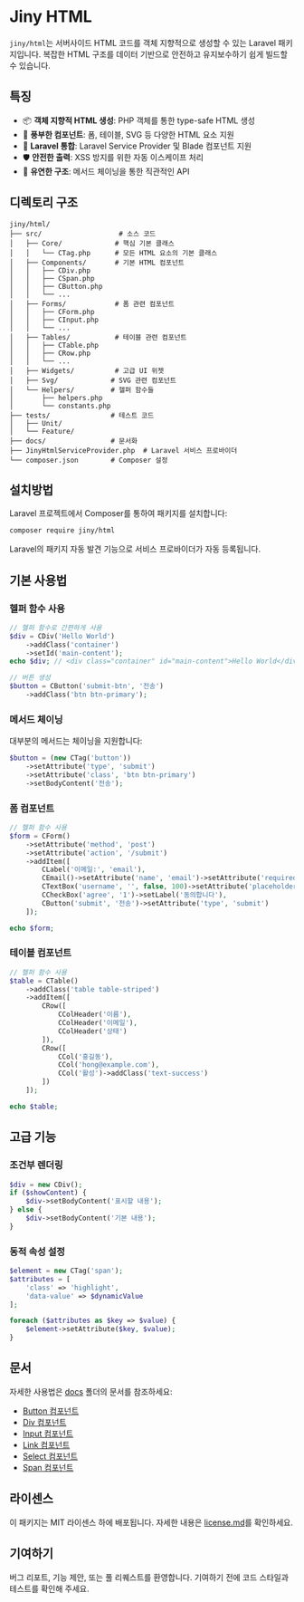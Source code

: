 # Jiny HTML

`jiny/html`는 서버사이드 HTML 코드를 객체 지향적으로 생성할 수 있는 Laravel 패키지입니다. 복잡한 HTML 구조를 데이터 기반으로 안전하고 유지보수하기 쉽게 빌드할 수 있습니다.

## 특징

- 📦 **객체 지향적 HTML 생성**: PHP 객체를 통한 type-safe HTML 생성
- 🎨 **풍부한 컴포넌트**: 폼, 테이블, SVG 등 다양한 HTML 요소 지원
- 🔧 **Laravel 통합**: Laravel Service Provider 및 Blade 컴포넌트 지원
- 🛡️ **안전한 출력**: XSS 방지를 위한 자동 이스케이프 처리
- 📝 **유연한 구조**: 메서드 체이닝을 통한 직관적인 API

## 디렉토리 구조

```
jiny/html/
├── src/                   # 소스 코드
│   ├── Core/             # 핵심 기본 클래스
│   │   └── CTag.php      # 모든 HTML 요소의 기본 클래스
│   ├── Components/       # 기본 HTML 컴포넌트
│   │   ├── CDiv.php
│   │   ├── CSpan.php
│   │   ├── CButton.php
│   │   └── ...
│   ├── Forms/            # 폼 관련 컴포넌트
│   │   ├── CForm.php
│   │   ├── CInput.php
│   │   └── ...
│   ├── Tables/           # 테이블 관련 컴포넌트
│   │   ├── CTable.php
│   │   ├── CRow.php
│   │   └── ...
│   ├── Widgets/          # 고급 UI 위젯
│   ├── Svg/             # SVG 관련 컴포넌트
│   └── Helpers/         # 헬퍼 함수들
│       ├── helpers.php
│       └── constants.php
├── tests/               # 테스트 코드
│   ├── Unit/
│   └── Feature/
├── docs/                # 문서화
├── JinyHtmlServiceProvider.php  # Laravel 서비스 프로바이더
└── composer.json        # Composer 설정
```

## 설치방법

Laravel 프로젝트에서 Composer를 통하여 패키지를 설치합니다:

```bash
composer require jiny/html
```

Laravel의 패키지 자동 발견 기능으로 서비스 프로바이더가 자동 등록됩니다.

## 기본 사용법

### 헬퍼 함수 사용

```php
// 헬퍼 함수로 간편하게 사용
$div = CDiv('Hello World')
    ->addClass('container')
    ->setId('main-content');
echo $div; // <div class="container" id="main-content">Hello World</div>

// 버튼 생성
$button = CButton('submit-btn', '전송')
    ->addClass('btn btn-primary');
```

### 메서드 체이닝

대부분의 메서드는 체이닝을 지원합니다:

```php
$button = (new CTag('button'))
    ->setAttribute('type', 'submit')
    ->setAttribute('class', 'btn btn-primary')
    ->setBodyContent('전송');
```

### 폼 컴포넌트

```php
// 헬퍼 함수 사용
$form = CForm()
    ->setAttribute('method', 'post')
    ->setAttribute('action', '/submit')
    ->addItem([
        CLabel('이메일:', 'email'),
        CEmail()->setAttribute('name', 'email')->setAttribute('required', 'required'),
        CTextBox('username', '', false, 100)->setAttribute('placeholder', '사용자명'),
        CCheckBox('agree', '1')->setLabel('동의합니다'),
        CButton('submit', '전송')->setAttribute('type', 'submit')
    ]);

echo $form;
```

### 테이블 컴포넌트

```php
// 헬퍼 함수 사용
$table = CTable()
    ->addClass('table table-striped')
    ->addItem([
        CRow([
            CColHeader('이름'),
            CColHeader('이메일'),
            CColHeader('상태')
        ]),
        CRow([
            CCol('홍길동'),
            CCol('hong@example.com'),
            CCol('활성')->addClass('text-success')
        ])
    ]);

echo $table;
```

## 고급 기능

### 조건부 렌더링

```php
$div = new CDiv();
if ($showContent) {
    $div->setBodyContent('표시할 내용');
} else {
    $div->setBodyContent('기본 내용');
}
```

### 동적 속성 설정

```php
$element = new CTag('span');
$attributes = [
    'class' => 'highlight',
    'data-value' => $dynamicValue
];

foreach ($attributes as $key => $value) {
    $element->setAttribute($key, $value);
}
```

## 문서

자세한 사용법은 [docs](./docs/) 폴더의 문서를 참조하세요:

- [Button 컴포넌트](./docs/button.md)
- [Div 컴포넌트](./docs/div.md) 
- [Input 컴포넌트](./docs/input.md)
- [Link 컴포넌트](./docs/link.md)
- [Select 컴포넌트](./docs/select.md)
- [Span 컴포넌트](./docs/span.md)

## 라이센스

이 패키지는 MIT 라이센스 하에 배포됩니다. 자세한 내용은 [license.md](./license.md)를 확인하세요.

## 기여하기

버그 리포트, 기능 제안, 또는 풀 리퀘스트를 환영합니다. 기여하기 전에 코드 스타일과 테스트를 확인해 주세요.
